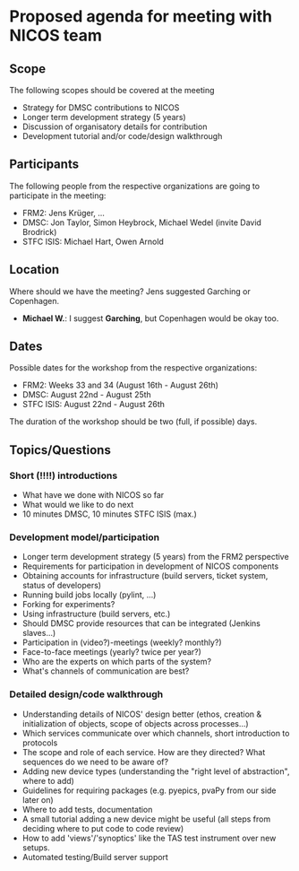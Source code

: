 # Proposed agenda for meeting with NICOS team

## Scope

The following scopes should be covered at the meeting
  - Strategy for DMSC contributions to NICOS
  - Longer term development strategy (5 years)
  - Discussion of organisatory details for contribution
  - Development tutorial and/or code/design walkthrough

## Participants

The following people from the respective organizations are going to participate in the meeting:

  - FRM2: Jens Krüger, ...
  - DMSC: Jon Taylor, Simon Heybrock, Michael Wedel (invite David Brodrick)
  - STFC ISIS: Michael Hart, Owen Arnold
  
## Location

Where should we have the meeting? Jens suggested Garching or Copenhagen.

  - **Michael W.**: I suggest **Garching**, but Copenhagen would be okay too.

## Dates
Possible dates for the workshop from the respective organizations:
  - FRM2: Weeks 33 and 34 (August 16th - August 26th)
  - DMSC: August 22nd - August 25th
  - STFC ISIS: August 22nd - August 26th
  
The duration of the workshop should be two (full, if possible) days.
  
## Topics/Questions

### Short (!!!!) introductions
  - What have we done with NICOS so far
  - What would we like to do next
  - 10 minutes DMSC, 10 minutes STFC ISIS (max.)

### Development model/participation
  - Longer term development strategy (5 years) from the FRM2 perspective
  - Requirements for participation in development of NICOS components
  - Obtaining accounts for infrastructure (build servers, ticket system, status of developers)
  - Running build jobs locally (pylint, ...)
  - Forking for experiments?
  - Using infrastructure (build servers, etc.)
  - Should DMSC provide resources that can be integrated (Jenkins slaves...)
  - Participation in (video?)-meetings (weekly? monthly?)
  - Face-to-face meetings (yearly? twice per year?)
  - Who are the experts on which parts of the system? 
  - What's channels of communication are best?
  
### Detailed design/code walkthrough
  - Understanding details of NICOS' design better (ethos, creation & initialization of objects, scope of objects across processes...)
  - Which services communicate over which channels, short introduction to protocols
  - The scope and role of each service. How are they directed? What sequences do we need to be aware of?
  - Adding new device types (understanding the "right level of abstraction", where to add)
  - Guidelines for requiring packages (e.g. pyepics, pvaPy from our side later on)
  - Where to add tests, documentation
  - A small tutorial adding a new device might be useful (all steps from deciding where to put code to code review)
  - How to add 'views'/'synoptics' like the TAS test instrument over new setups.
  - Automated testing/Build server support
